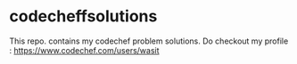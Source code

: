 # codecheffsolutions
This repo. contains my codechef problem solutions. Do checkout my profile : https://www.codechef.com/users/wasit
